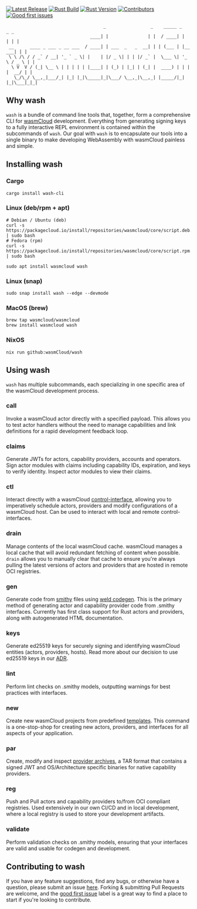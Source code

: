 [![Latest Release](https://img.shields.io/github/v/release/wasmcloud/wash?color=success&include_prereleases)](https://github.com/wasmCloud/wash/releases)
[![Rust Build](https://img.shields.io/github/workflow/status/wasmcloud/wash/Rust/main)](https://github.com/wasmCloud/wash/actions/workflows/rust.yml)
[![Rust Version](https://img.shields.io/badge/rustc-1.55.0-orange.svg)](https://blog.rust-lang.org/2021/09/09/Rust-1.55.0.html) 
[![Contributors](https://img.shields.io/github/contributors/wasmcloud/wash)](https://github.com/wasmCloud/wash/graphs/contributors)
[![Good first issues](https://img.shields.io/github/issues/wasmcloud/wash/good%20first%20issue?label=good%20first%20issues)](https://github.com/wasmCloud/wash/issues?q=is%3Aopen+is%3Aissue+label%3A%22good+first+issue%22)
```
                                     _                 _    _____ _          _ _ 
                                ____| |               | |  / ____| |        | | |
 __      ____ _ ___ _ __ ___  / ____| | ___  _   _  __| | | (___ | |__   ___| | |
 \ \ /\ / / _` / __| '_ ` _ \| |    | |/ _ \| | | |/ _` |  \___ \| '_ \ / _ \ | |
  \ V  V / (_| \__ \ | | | | | |____| | (_) | |_| | (_| |  ____) | | | |  __/ | |
   \_/\_/ \__,_|___/_| |_| |_|\_____|_|\___/ \__,_|\__,_| |_____/|_| |_|\___|_|_|
```
## Why wash
`wash` is a bundle of command line tools that, together, form a comprehensive CLI for [wasmCloud](https://wasmcloud.dev) development. Everything from generating signing keys to a fully interactive REPL environment is contained within the subcommands of `wash`. Our goal with `wash` is to encapsulate our tools into a single binary to make developing WebAssembly with wasmCloud painless and simple.

## Installing wash
### Cargo
```
cargo install wash-cli
```
### Linux (deb/rpm + apt)
```
# Debian / Ubuntu (deb)
curl -s https://packagecloud.io/install/repositories/wasmcloud/core/script.deb.sh | sudo bash
# Fedora (rpm)
curl -s https://packagecloud.io/install/repositories/wasmcloud/core/script.rpm.sh | sudo bash

sudo apt install wasmcloud wash
```
### Linux (snap)
```
sudo snap install wash --edge --devmode
```
### MacOS (brew)
```
brew tap wasmcloud/wasmcloud
brew install wasmcloud wash
```
### NixOS
```
nix run github:wasmCloud/wash
```

## Using wash
`wash` has multiple subcommands, each specializing in one specific area of the wasmCloud development process.
### call
Invoke a wasmCloud actor directly with a specified payload. This allows you to test actor handlers without the need to manage capabilities and link definitions for a rapid development feedback loop.  
### claims
Generate JWTs for actors, capability providers, accounts and operators. Sign actor modules with claims including capability IDs, expiration, and keys to verify identity. Inspect actor modules to view their claims.
### ctl
Interact directly with a wasmCloud [control-interface](https://github.com/wasmCloud/control-interface), allowing you to imperatively schedule actors, providers and modify configurations of a wasmCloud host. Can be used to interact with local and remote control-interfaces.
### drain
Manage contents of the local wasmCloud cache. wasmCloud manages a local cache that will avoid redundant fetching of content when possible. `drain` allows you to manually clear that cache to ensure you're always pulling the latest versions of actors and providers that are hosted in remote OCI registries.
### gen
Generate code from [smithy](https://awslabs.github.io/smithy/index.html) files using [weld codegen](https://github.com/wasmCloud/weld/tree/main/codegen). This is the primary method of generating actor and capability provider code from .smithy interfaces. Currently has first class support for Rust actors and providers, along with autogenerated HTML documentation.
### keys
Generate ed25519 keys for securely signing and identifying wasmCloud entities (actors, providers, hosts). Read more about our decision to use ed25519 keys in our [ADR](https://wasmcloud.github.io/adr/0005-security-nkeys.html).
### lint
Perform lint checks on .smithy models, outputting warnings for best practices with interfaces.
### new
Create new wasmCloud projects from predefined [templates](https://github.com/wasmCloud/project-templates). This command is a one-stop-shop for creating new actors, providers, and interfaces for all aspects of your application.
### par
Create, modify and inspect [provider archives](https://github.com/wasmCloud/wasmCloud/tree/main/crates/provider-archive), a TAR format that contains a signed JWT and OS/Architecture specific binaries for native capability providers.
### reg
Push and Pull actors and capability providers to/from OCI compliant registries. Used extensively in our own CI/CD and in local development, where a local registry is used to store your development artifacts.
### validate
Perform validation checks on .smithy models, ensuring that your interfaces are valid and usable for codegen and development.

## Contributing to wash
If you have any feature suggestions, find any bugs, or otherwise have a question, please submit an issue [here](https://github.com/wasmcloud/wash/issues/new/choose). Forking & submitting Pull Requests are welcome, and the [good first issue](https://github.com/wasmcloud/wash/issues?q=is%3Aopen+is%3Aissue+label%3A%22good+first+issue%22) label is a great way to find a place to start if you're looking to contribute.
